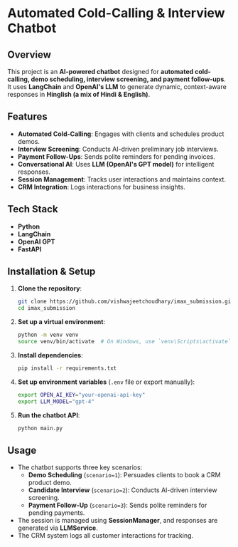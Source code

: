 # Automated Cold-Calling & Interview Chatbot

## Overview
This project is an **AI-powered chatbot** designed for **automated cold-calling, demo scheduling, interview screening, and payment follow-ups**. It uses **LangChain** and **OpenAI's LLM** to generate dynamic, context-aware responses in **Hinglish (a mix of Hindi & English)**.

## Features
- **Automated Cold-Calling**: Engages with clients and schedules product demos.
- **Interview Screening**: Conducts AI-driven preliminary job interviews.
- **Payment Follow-Ups**: Sends polite reminders for pending invoices.
- **Conversational AI**: Uses **LLM (OpenAI's GPT model)** for intelligent responses.
- **Session Management**: Tracks user interactions and maintains context.
- **CRM Integration**: Logs interactions for business insights.

## Tech Stack
- **Python**
- **LangChain**
- **OpenAI GPT**
- **FastAPI**

## Installation & Setup
1. **Clone the repository**:
   ```sh
   git clone https://github.com/vishwajeetchoudhary/imax_submission.git
   cd imax_submission
   ```

2. **Set up a virtual environment**:
   ```sh
   python -m venv venv
   source venv/bin/activate  # On Windows, use `venv\Scripts\activate`
   ```

3. **Install dependencies**:
   ```sh
   pip install -r requirements.txt
   ```

4. **Set up environment variables** (`.env` file or export manually):
   ```sh
   export OPEN_AI_KEY="your-openai-api-key"
   export LLM_MODEL="gpt-4"
   ```

5. **Run the chatbot API**:
   ```sh
   python main.py
   ```

## Usage
* The chatbot supports three key scenarios:
   * **Demo Scheduling** (`scenario=1`): Persuades clients to book a CRM product demo.
   * **Candidate Interview** (`scenario=2`): Conducts AI-driven interview screening.
   * **Payment Follow-Up** (`scenario=3`): Sends polite reminders for pending payments.
* The session is managed using **SessionManager**, and responses are generated via **LLMService**.
* The CRM system logs all customer interactions for tracking.
